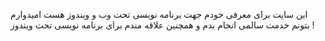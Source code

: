 این سایت برای معرفی خودم جهت برنامه نویسی تحت وب و ویندوز هست امیدوارم بتونم خدمت سالمی انجام بدم و همچنین علاقه مندم برای برنامه نویسی تحت ویندوز !
